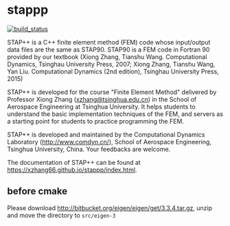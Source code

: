 # stappp
[![build_status](https://travis-ci.com/gwy15/STAPpp.svg?token=xVpBdFRd1VWbmgq6LXmh&branch=master)](https://travis-ci.com/gwy15/STAPpp/)

STAP++ is a C++ finite element method (FEM) code whose input/output data files are the same as STAP90. STAP90 is a FEM code in Fortran 90 provided by our textbook (Xiong Zhang, Tianshu Wang. Computational Dynamics, Tsinghau University Press, 2007; Xiong Zhang, Tianshu Wang, Yan Liu. Computational Dynamics (2nd edition), Tsinghau University Press, 2015)

STAP++ is developed for the course "Finite Element Method" delivered by Professor Xiong Zhang (xzhang@tsinghua.edu.cn) in the School of Aerospace Engineering at Tsinghua University. It helps students to understand the basic implementation techniques of the FEM, and servers as a starting point for students to practice programming the FEM.

STAP++ is developed and maintained by the Computational Dynamics Laboratory (http://www.comdyn.cn/), School of Aerospace Engineering, Tsinghua University, China. Your feedbacks are welcome.

The documentation of STAP++ can be found at https://xzhang66.github.io/stappp/index.html.

## before cmake

Please download http://bitbucket.org/eigen/eigen/get/3.3.4.tar.gz, unzip and move the directory to `src/eigen-3`
